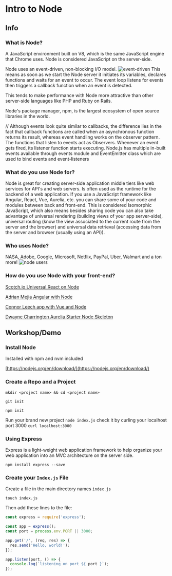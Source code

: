 # Intro to Node
## Info
### What is Node?
A JavaScript environment built on V8, which is the same JavaScript engine that Chrome uses.  Node is considered JavaScript on the server-side.

Node uses an event-driven, non-blocking I/O model. 
![event-driven](https://www.tutorialspoint.com/nodejs/images/event_loop.jpg)
This means as soon as we start the Node server it initiates its variables, declares functions and waits for an event to occur. The event loop listens for events then triggers a callback function when an event is detected.

This tends to make performance with Node more attractive than other server-side languages like PHP and Ruby on Rails.

Node's package manager, npm, is the largest ecosystem of open source libraries in the world.

// Although events look quite similar to callbacks, the difference lies in the fact that callback functions are called when an asynchronous function returns its result, whereas event handling works on the observer pattern. The functions that listen to events act as Observers. Whenever an event gets fired, its listener function starts executing. Node.js has multiple in-built events available through events module and EventEmitter class which are used to bind events and event-listeners


### What do you use Node for?
Node is great for creating server-side application middle tiers like web services for API's and web servers. Is often used as the runtime for the backend of a web application. If you use a JavaScript framework like Angular, React, Vue, Aurelia, etc. you can share some of your code and modules between back and front-end. This is considered Isomorphic JavaScript, which also means besides sharing code you can also take advantage of universal rendering (building views of your app server-side), universal routing (know the view associated to the current route from the server and the browser) and universal data retrieval (accessing data from the server and browser (usually using an API)).


### Who uses Node?
NASA, Adobe, Google, Microsoft, Netflix, PayPal, Uber, Walmart and a ton more!
![node users](https://intesso.github.io/nodejs-introduction/img/used-by.png)

### How do you use Node with your front-end?
[Scotch.io Universal React on Node](https://scotch.io/tutorials/react-on-the-server-for-beginners-build-a-universal-react-and-node-app)

[Adrian Mejia Angular with Node](http://adrianmejia.com/blog/2014/09/28/angularjs-tutorial-for-beginners-with-nodejs-expressjs-and-mongodb/)

[Connor Leech app with Vue and Node](https://medium.com/@connorleech/building-a-feature-complete-bookmarking-app-with-vue-js-express-and-sequelize-orm-b36506ebcb4c)

[Dwayne Charrington Aurelia Starter Node Skeleton](https://ilikekillnerds.com/2016/02/aurelia-starter-node-skeleton/)

## Workshop/Demo

### Install Node 
Installed with npm and nvm included

[https://nodejs.org/en/download/](https://nodejs.org/en/download/)

### Create a Repo and a Project
`mkdir <project name> && cd <project name>`

`git init`

`npm init`

Run your brand new project
`node index.js`
check it by curling your localhost port 3000
`curl localhost:3000`


### Using Express
Express is a light-weight web application framework to help organize your web application into an MVC architecture on the server side.

`npm install express --save`

### Create your `Index.js` File
Create a file in the main directory names `index.js`

`touch index.js`

Then add these lines to the file:

```js
const express = require('express');

const app = express();
const port = process.env.PORT || 3000;

app.get('/', (req, res) => {
  res.send('Hello, world!');
});

app.listen(port, () => {
  console.log(`listening on port ${ port }`);
});
```
